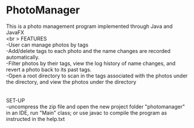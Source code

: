 # PhotoManager
This is a photo management program implemented through Java and JavaFX<br /> 
<br \> 
FEATURES<br /> 
-User can manage photos by tags<br /> 
-Add/delete tags to each photo and the name changes are recorded automatically. <br /> 
-Filter photos by their tags, view the log history of name changes, and revert a photo back to its past tags. <br /> 
-Open a root directory to scan in the tags associated with the photos under the directory, and view the photos under the directory
<br /><br />  
SET-UP<br /> 
-uncompress the zip file and open the new project folder "photomanager" in an IDE, run "Main" class; or use javac to compile the program as instructed in the help.txt
